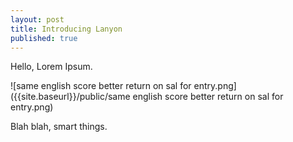 ```yaml
---
layout: post
title: Introducing Lanyon
published: true
---
```




Hello, Lorem Ipsum.

![same english score better return on sal for entry.png]({{site.baseurl}}/public/same english score better return on sal for entry.png)


Blah blah, smart things.
